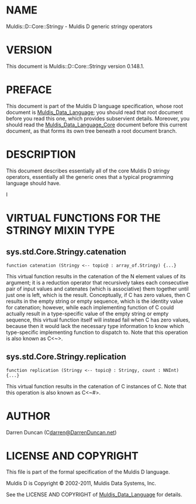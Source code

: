 # NAME

Muldis::D::Core::Stringy - Muldis D generic stringy operators

# VERSION

This document is Muldis::D::Core::Stringy version 0.148.1.

# PREFACE

This document is part of the Muldis D language specification, whose root
document is [Muldis_Data_Language](Muldis_Data_Language.md); you should read that root document before
you read this one, which provides subservient details.  Moreover, you
should read the [Muldis_Data_Language_Core](Muldis_Data_Language_Core.md) document before this current
document, as that forms its own tree beneath a root document branch.

# DESCRIPTION

This document describes essentially all of the core Muldis D
stringy operators, essentially all the generic ones that a
typical programming language should have.

I<This documentation is pending.>

# VIRTUAL FUNCTIONS FOR THE STRINGY MIXIN TYPE

## sys.std.Core.Stringy.catenation

`function catenation (Stringy <-- topic@ : array_of.Stringy) {...}`

This virtual function results in the catenation of the N element values of
its argument; it is a reduction operator that recursively takes each
consecutive pair of input values and catenates (which is associative) them
together until just one is left, which is the result.  Conceptually, if
C<topic> has zero values, then C<catenation> results in the empty string or
empty sequence, which is the identity value for catenation; however, while
each implementing function of C<catenation> could actually result in a
type-specific value of the empty string or empty sequence, this virtual
function itself will instead fail when C<topic> has zero values, because
then it would lack the necessary type information to know which
type-specific implementing function to dispatch to.  Note that this
operation is also known as C<~>.

## sys.std.Core.Stringy.replication

`function replication (Stringy <--
topic@ : Stringy, count : NNInt) {...}`

This virtual function results in the catenation of C<count> instances of
C<topic>.  Note that this operation is also known as C<~#>.

# AUTHOR

Darren Duncan (C<darren@DarrenDuncan.net>)

# LICENSE AND COPYRIGHT

This file is part of the formal specification of the Muldis D language.

Muldis D is Copyright © 2002-2011, Muldis Data Systems, Inc.

See the LICENSE AND COPYRIGHT of [Muldis_Data_Language](Muldis_Data_Language.md) for details.
